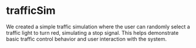 # trafficSim
We created a simple traffic simulation where the user can randomly select a traffic light to turn red, simulating a stop signal. This helps demonstrate basic traffic control behavior and user interaction with the system.
